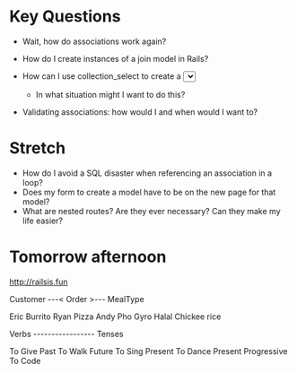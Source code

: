 # Key Questions
* Wait, how do associations work again?
* How do I create instances of a join model in Rails?
* How can I use collection_select to create a <select> tag in a view?
  * In what situation might I want to do this?
  
* Validating associations: how would I and when would I want to?

# Stretch
* How do I avoid a SQL disaster when referencing an association in a loop?
* Does my form to create a model have to be on the new page for that model? 
* What are nested routes? Are they ever necessary? Can they make my life easier?

# Tomorrow afternoon
http://railsis.fun

Customer ---<  Order  >--- MealType

Eric                       Burrito
Ryan                       Pizza
Andy                       Pho
                           Gyro
                           Halal Chickee rice






Verbs ----------------- Tenses

To Give                 Past
To Walk                 Future
To Sing                 Present
To Dance                Present Progressive
To Code